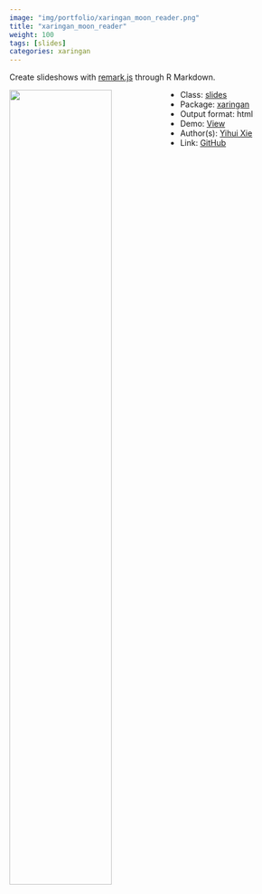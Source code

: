 ```yaml
---
image: "img/portfolio/xaringan_moon_reader.png"
title: "xaringan_moon_reader"
weight: 100
tags: [slides]
categories: xaringan
---
```


Create slideshows with [remark.js](http://remarkjs.com/) through R Markdown.

<!--more-->

<a href="../../img/portfolio/xaringan_moon_reader.png"><img class = "jf-image-shadow" src="../../img/portfolio/xaringan_moon_reader.png" style="display: block; margin: auto;" width="60%"  align="left"></a>

- Class: [slides](../../tags/slides)
- Package: [xaringan](xaringan)
- Output format: html
- Demo: [View](https://slides.yihui.org/2017-rmarkdown-UNL-Yihui-Xie.html)
- Author(s): [Yihui Xie](https://yihui.org/)
- Link: [GitHub](https://github.com/yihui/xaringan)


